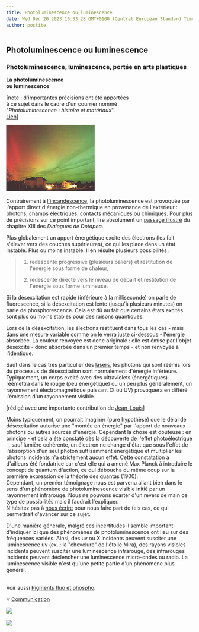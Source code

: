 ```yaml
---
title: Photoluminescence ou luminescence
date: Wed Dec 20 2023 16:33:28 GMT+0100 (Central European Standard Time)
author: postite
---
```


## Photoluminescence ou luminescence
### Photoluminescence, luminescence, portée en arts plastiques
 **La photoluminescence  
ou luminescence**

\[note : d'importantes précisions ont été apportées  
à ce sujet dans le cadre d'un courrier nommé  
"_Photoluminescence : histoire et matériaux_".  
[Lien](courrierdeslecteurs2011b170.html#20110713ca)\]

![](images/auroreboreale2.jpg)

Contrairement à [l'incandescence](corpsnoir.html#lincandescence), la photoluminescence est provoquée par l'apport direct d'énergie non-thermique en provenance de l'extérieur : photons, champs électriques, contacts mécaniques ou chimiques. Pour plus de précisions sur ce point important, lire absolument un [passage illustré](chap13laser.html#incandlumin) du chapitre XIII des _Dialogues de Dotapea_.

Plus globalement un apport énergétique excite des électrons (les fait s'élever vers des couches supérieures), ce qui les place dans un état instable. Plus ou moins instable. Il en résulte plusieurs possibilités :

> 1) redescente progressive (plusieurs paliers) et restitution de l'énergie sous forme de chaleur,
> 
> 2) redescente directe vers le niveau de départ et restitution de l'énergie sous forme lumineuse.

Si la désexcitation est rapide (inférieure à la milliseconde) on parle de fluorescence, si la désexcitation est lente (jusqu'à plusieurs minutes) on parle de phosphorescence. Cela est dû au fait que certains états excités sont plus ou moins stables pour des raisons quantiques.

Lors de la désexcitation, les électrons restituent dans tous les cas - mais dans une mesure variable comme on le verra juste ci-dessous - l'énergie absorbée. La couleur renvoyée est donc originale : elle est émise par l'objet désexcité - donc absorbée dans un premier temps - et non renvoyée à l'identique.

Sauf dans le cas très particulier des [lasers](chap13laser.html), les photons qui sont réémis lors du processus de désexcitation sont normalement d'énergie inférieure. Typiquement, un corps excité avec des ultraviolets (énergétiques) réémettra dans le rouge (peu énergétique) ou un peu plus généralement, un rayonnement électromagnétique puissant (X ou UV) provoquera en différé l'émission d'un rayonnement visible.

\[rédigé avec une importante contribution de [Jean-Louis](quinoussommes.html#jeanlouis)\]

Moins typiquement, on pourrait imaginer (pure hypothèse) que le délai de désexcitation autorise une "montée en énergie" par l'apport de nouveaux photons ou autres sources d'énergie. Cependant la chose est douteuse : en principe - et cela a été constaté dès la découverte de l'effet photoélectrique -, sauf lumière cohérente, un électron ne change d'état que sous l'effet de l'absorption d'un seul photon suffisamment énergétique et multiplier les photons incidents n'a strictement aucun effet. Cette constatation a d'ailleurs été fondatrice car c'est elle qui a amené Max Planck à introduire le concept de quantum d'action, ce qui déboucha du même coup sur la première expression de la théorie des quantas (1900).  
Cependant, un premier témoignage nous est parvenu allant bien dans le sens d'un phénomène de photoluminescence visible initié par un rayonnement infrarouge. Nous ne pouvons écarter d'un revers de main ce type de possibilités mais il faudrait l'expliquer.  
N'hésitez pas à [nous écrire](ecrire.html) pour nous faire part de tels cas, ce qui permettrait d'avancer sur ce sujet.

D'une manière générale, malgré ces incertitudes il semble important d'indiquer ici que des phénomènes de photoluminescence ont lieu sur des fréquences variées. Ainsi, des uv ou X incidents peuvent susciter une luminescence uv (ex. : la "chevelure" de l'étoile Mira), des rayons visibles incidents peuvent susciter une luminescence infrarouge, des infrarouges incidents peuvent déclencher une luminescence micro-ondes ou radio. La luminescence visible n'est qu'une petite partie d'un phénomène plus général.  
 

Voir aussi [Pigments fluo et phospho](phosphofluo.html).



![](images/flechebas.gif) [Communication](http://www.artrealite.com/annonceurs.htm) 

[![](https://cbonvin.fr/sites/regie.artrealite.com/visuels/campagne1.png)](index-2.html#20131014)

![](https://cbonvin.fr/sites/regie.artrealite.com/visuels/campagne2.png)